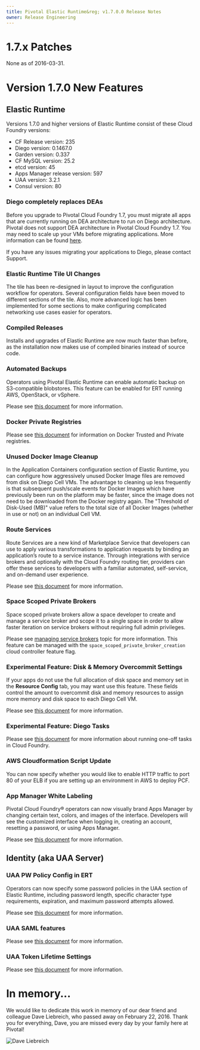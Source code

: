 ```yaml
---
title: Pivotal Elastic Runtime&reg; v1.7.0.0 Release Notes
owner: Release Engineering
---
```

# 1.7.x Patches
None as of 2016-03-31.

# Version 1.7.0 New Features

## Elastic Runtime

Versions 1.7.0 and higher versions of Elastic Runtime consist of these Cloud Foundry versions:

- CF Release version: 235
- Diego version: 0.1467.0
- Garden version: 0.337
- CF MySQL version: 25.2
- etcd version: 45
- Apps Manager release version: 597
- UAA version: 3.2.1
- Consul version: 80
 
### Diego completely replaces DEAs

Before you upgrade to Pivotal Cloud Foundry 1.7, you must migrate all apps that are currently running on DEA architecture to run on Diego architecture. Pivotal does not support DEA architecture in Pivotal Cloud Foundry 1.7. You may need to scale up your VMs before migrating applications. More information can be found [here](../../customizing/apps-enable-diego.html).

If you have any issues migrating your applications to Diego, please contact Support.

### Elastic Runtime Tile UI Changes

The tile has been re-designed in layout to improve the configuration workflow for operators. Several configuration fields have been moved to different sections of the tile. Also, more advanced logic has been implemented for some sections to make configuring complicated networking use cases easier for operators.

### Compiled Releases

Installs and upgrades of Elastic Runtime are now much faster than before, as the installation now makes use of compiled binaries instead of source code.

### Automated Backups

Operators using Pivotal Elastic Runtime can enable automatic backup on S3-compatible blobstores. This feature can be enabled for ERT running AWS, OpenStack, or vSphere.

Please see [this document](http://docs.pivotal.io/pivotalcf/customizing/backup-restore/backup-pcf.html#backup-mysql) for more information.

### Docker Private Registries

Please see [this document](http://docs-pcf-pre-release.cfapps.io/pivotalcf/opsguide/docker-registry.html) for information on Docker Trusted and Private registries.

### Unused Docker Image Cleanup

In the Application Containers configuration section of Elastic Runtime, you can configure how aggressively unused Docker Image files are removed from disk on Diego Cell VMs. The advantage to cleaning up less frequently is that subsequent push/scale events for Docker Images which have previously been run on the platform may be faster, since the image does not need to be downloaded from the Docker registry again. The "Threshold of Disk-Used (MB)" value refers to the total size of all Docker Images (whether in use or not) on an individual Cell VM.

### Route Services
Route Services are a new kind of Marketplace Service that developers can use to apply various transformations to application requests by binding an application’s route to a service instance. Through integrations with service brokers and optionally with the Cloud Foundry routing tier, providers can offer these services to developers with a familiar automated, self-service, and on-demand user experience.

Please see [this document](http://docs.pivotal.io/pivotalcf/services/route-services.html) for more information.

### Space Scoped Private Brokers
Space scoped private brokers allow a space developer to create and manage a service broker and scope it to a single space in order to allow faster iteration on service brokers without requiring full admin privileges.

Please see [managing service brokers](http://docs.pivotal.io/pivotalcf/services/managing-service-brokers.html) topic for more information.
This feature can be managed with the `space_scoped_private_broker_creation` cloud controller feature flag.

### Experimental Feature: Disk & Memory Overcommit Settings

If your apps do not use the full allocation of disk space and memory set in the <strong>Resource Config</strong> tab, you may want use this feature. These fields control the amount to overcommit disk and memory resources to assign more memory and disk space to each Diego Cell VM.

Please see [this document](http://docs.pivotal.io/pivotalcf/customizing/cloudform-er-config.html#experimental-features) for more information.

### Experimental Feature: Diego Tasks

Please see [this document](http://v3-apidocs.cloudfoundry.org) for more information about running one-off tasks in Cloud Foundry.

### AWS Cloudformation Script Update

You can now specify whether you would like to enable HTTP traffic to port 80 of your ELB if you are setting up an environment in AWS to deploy PCF.

### App Manager White Labeling
Pivotal Cloud Foundry® operators can now visually brand Apps Manager by changing certain text, colors, and images of the interface. Developers will see the customized interface when logging in, creating an account, resetting a password, or using Apps Manager.

Please see [this document](../../opsguide/custom-branding.html) for more information.

##  Identity (aka UAA Server)

### UAA PW Policy Config in ERT

Operators can now specify some password policies in the UAA section of Elastic Runtime, including password length, specific character type requirements, expiration, and maximum password attempts allowed.

Please see [this document](../../opsguide/pw-policy.html) for more information.

### UAA SAML features
Please see [this document](../../opsguide/auth-sso.html) for more information.

### UAA Token Lifetime Settings
Please see [this document](../../customizing/cloudform-er-config.html#er-auth-config) for more information.

# In memory...
We would like to dedicate this work in memory of our dear friend and colleague Dave Liebreich, who passed away on February 22, 2016. Thank you for everything, Dave, you are missed every day by your family here at Pivotal!

![Dave Liebreich](Dave.png)

